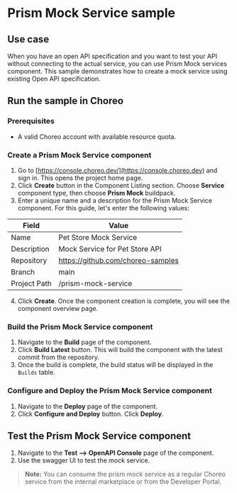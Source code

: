 # Prism Mock Service sample

## Use case

When you have an open API specification and you want to test your API without connecting to the actual service, you can use Prism Mock services component. This sample demonstrates how to create a mock service using existing Open API specification.

## Run the sample in Choreo

### Prerequisites

- A valid Choreo account with available resource quota.

### Create a Prism Mock Service component

1. Go to [https://console.choreo.dev/](https://console.choreo.dev) and sign in. This opens the project home page.
2. Click **Create** button in the Component Listing section. Choose **Service** component type, then choose **Prism Mock** buildpack.
3. Enter a unique name and a description for the Prism Mock Service component. For this guide, let's enter the following values:

| Field       | Value                                            |
| ----------- | ------------------------------------------------ |
| Name        | Pet Store Mock Service                           |
| Description | Mock Service for Pet Store API                   |
| Repository  | https://github.com/choreo-samples                |
| Branch      | main                                             |
| Project Path| /prism-mock-service                           |

4. Click **Create**. Once the component creation is complete, you will see the component overview page.

### Build the Prism Mock Service component

1. Navigate to the **Build** page of the component.
2. Click **Build Latest** button. This will build the component with the latest commit from the repository.
3. Once the build is complete, the build status will be displayed in the `Builds` table.

### Configure and Deploy the Prism Mock Service component

1. Navigate to the **Deploy** page of the component.
2. Click **Configure and Deploy** button. Click **Deploy**.

## Test the Prism Mock Service component

1. Navigate to the **Test --> OpenAPI Console** page of the component.
2. Use the swagger UI to test the mock service.

> **Note:**
> You can consume the prism mock service as a regular Choreo service from the internal marketplace or from the Developer Portal.

